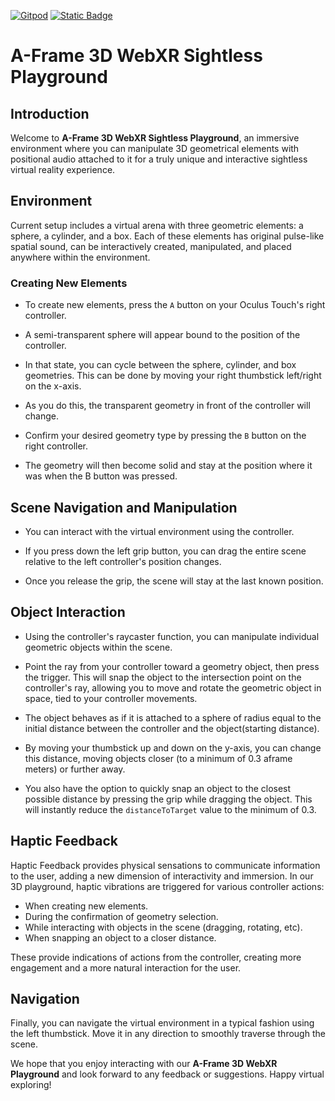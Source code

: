 [![Gitpod](https://img.shields.io/badge/Gitpod-ready--to--code-blue?logo=gitpod)](https://gitpod.io/#https://github.com/Romanxz/aframe-sightless-playground) 
[![Static Badge](https://img.shields.io/badge/Sightless%20Playground-lightblue?style=flat%20&logo=github&label=GH-pages&labelColor=darkviolet&link=https%3A%2F%2Fromanxz.github.io%2Faframe-sightless-playground%2F)](https://romanxz.github.io/aframe-sightless-playground/)


# A-Frame 3D WebXR Sightless Playground

## Introduction 

Welcome to **A-Frame 3D WebXR Sightless Playground**, an immersive environment where you can manipulate 3D geometrical elements with positional audio attached to it for a truly unique and interactive sightless virtual reality experience.

## Environment

Current setup includes a virtual arena with three geometric elements: a sphere, a cylinder, and a box. Each of these elements has original pulse-like spatial sound, can be interactively created, manipulated, and placed anywhere within the environment.

### Creating New Elements

- To create new elements, press the `A` button on your Oculus Touch's right controller. 

- A semi-transparent sphere will appear bound to the position of the controller. 

- In that state, you can cycle between the sphere, cylinder, and box geometries. This can be done by moving your right thumbstick left/right on the x-axis. 

- As you do this, the transparent geometry in front of the controller will change. 

- Confirm your desired geometry type by pressing the `B` button on the right controller. 

- The geometry will then become solid and stay at the position where it was when the B button was pressed.

## Scene Navigation and Manipulation

- You can interact with the virtual environment using the controller. 

- If you press down the left grip button, you can drag the entire scene relative to the left controller's position changes. 

- Once you release the grip, the scene will stay at the last known position.

## Object Interaction

- Using the controller's raycaster function, you can manipulate individual geometric objects within the scene. 

- Point the ray from your controller toward a geometry object, then press the trigger. This will snap the object to the intersection point on the controller's ray, allowing you to move and rotate the geometric object in space, tied to your controller movements. 

- The object behaves as if it is attached to a sphere of radius equal to the initial distance between the controller and the object(starting distance).

- By moving your thumbstick up and down on the y-axis, you can change this distance, moving objects closer (to a minimum of 0.3 aframe meters) or further away.

- You also have the option to quickly snap an object to the closest possible distance by pressing the grip while dragging the object. This will instantly reduce the `distanceToTarget` value to the minimum of 0.3.

## Haptic Feedback

Haptic Feedback provides physical sensations to communicate information to the user, adding a new dimension of interactivity and immersion. In our 3D playground, haptic vibrations are triggered for various controller actions:

- When creating new elements.
- During the confirmation of geometry selection.
- While interacting with objects in the scene (dragging, rotating, etc).
- When snapping an object to a closer distance.
  
These provide indications of actions from the controller, creating more engagement and a more natural interaction for the user.

## Navigation

Finally, you can navigate the virtual environment in a typical fashion using the left thumbstick. Move it in any direction to smoothly traverse through the scene.

We hope that you enjoy interacting with our **A-Frame 3D WebXR Playground** and look forward to any feedback or suggestions. Happy virtual exploring!